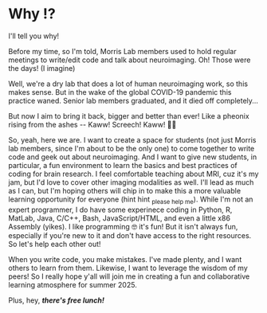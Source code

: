 # Why ⁉️

I'll tell you why! <br>

<p>Before my time, so I'm told, Morris Lab members used to hold regular meetings to write/edit code and talk about neuroimaging. Oh! Those were the days! (I imagine)</p>
<p>Well, we're a dry lab that does a lot of human neuroimaging work, so this makes sense. But in the wake of the global COVID-19 pandemic this practice waned. Senior lab members graduated, and it died off completely... </p>
<p>But now I aim to bring it back, bigger and better than ever! Like a pheonix rising from the ashes -- Kaww! Screech! Kaww! 🐥🔥 </p>

<p>
  So, yeah, here we are. I want to create a space for students (not just Morris lab members, since I'm about to be the only one) to come together to write code and geek out about neuroimaging. And I want to give new students, in particular, a fun environment to learn the basics and best practices of coding for brain research.
  I feel comfortable teaching about MRI, cuz it's my jam, but I'd love to cover other imaging modalities as well. I'll lead as much as I can, but I'm hoping others will chip in to make this a more valuable learning opportunity for everyone (hint hint <sub>please help me</sub>). 
  While I'm not an expert programmer, I do have some experinece coding in Python, R, MatLab, Java, C/C++, Bash, JavaScript/HTML, and even a little x86 Assembly (yikes). I like programming 🤓 it's fun! But it isn't always fun, especially if you're new to it and don't have access to the right resources. 
  So let's help each other out!
</p>
<p>
  When you write code, you make mistakes. I've made plenty, and I want others to learn from them. Likewise, I want to leverage the wisdom of my peers! So I really hope y'all will join me in creating a fun and collaborative learning atmosphere for summer 2025. 
</p>

Plus, hey, ***there's free lunch!***

